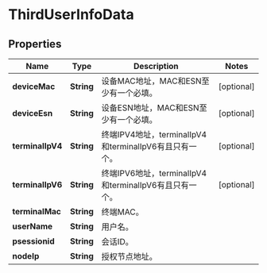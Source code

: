 
# ThirdUserInfoData

## Properties
Name | Type | Description | Notes
------------ | ------------- | ------------- | -------------
**deviceMac** | **String** | 设备MAC地址，MAC和ESN至少有一个必填。 |  [optional]
**deviceEsn** | **String** | 设备ESN地址，MAC和ESN至少有一个必填。 |  [optional]
**terminalIpV4** | **String** | 终端IPV4地址，terminalIpV4和terminalIpV6有且只有一个。 |  [optional]
**terminalIpV6** | **String** | 终端IPV6地址，terminalIpV4和terminalIpV6有且只有一个。 |  [optional]
**terminalMac** | **String** | 终端MAC。 | 
**userName** | **String** | 用户名。 | 
**psessionid** | **String** | 会话ID。 | 
**nodeIp** | **String** | 授权节点地址。 | 



